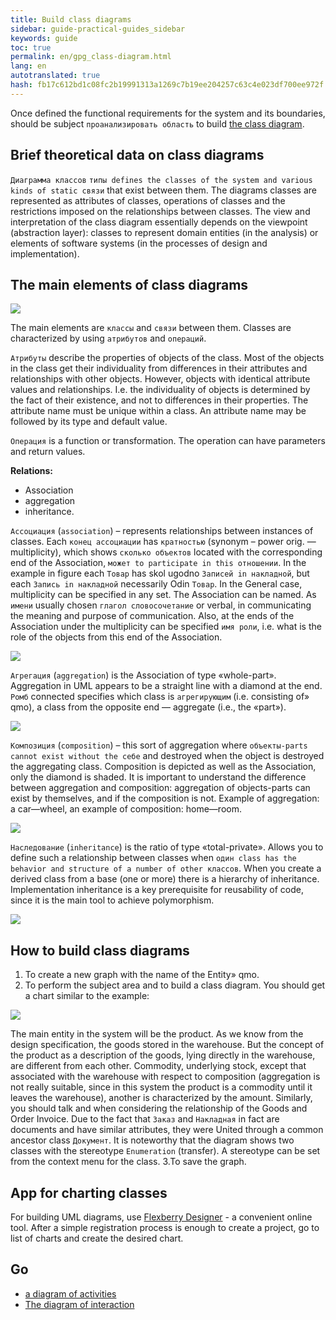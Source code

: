 ```yaml
---
title: Build class diagrams
sidebar: guide-practical-guides_sidebar
keywords: guide
toc: true
permalink: en/gpg_class-diagram.html
lang: en
autotranslated: true
hash: fb17c612bd1c08fc2b19991313a1269c7b19ee204257c63c4e023df700ee972f
---
```


Once defined the functional requirements for the system and its boundaries, should be subject `проанализировать область` to build [the class diagram](fd_class-diagram.html).

## Brief theoretical data on class diagrams

`Диаграмма классов` `типы defines the classes of the system and various kinds of static связи` that exist between them. The diagrams classes are represented as attributes of classes, operations of classes and the restrictions imposed on the relationships between classes. The view and interpretation of the class diagram essentially depends on the viewpoint (abstraction layer): classes to represent domain entities (in the analysis) or elements of software systems (in the processes of design and implementation).

## The main elements of class diagrams

![](/images/pages/guides/flexberry-designer/class-diagram-elements.png)

The main elements are `классы` and `связи` between them. Classes are characterized by using `атрибутов` and `операций`.

`Атрибуты` describe the properties of objects of the class. Most of the objects in the class get their individuality from differences in their attributes and relationships with other objects. However, objects with identical attribute values and relationships. I.e. the individuality of objects is determined by the fact of their existence, and not to differences in their properties. The attribute name must be unique within a class. An attribute name may be followed by its type and default value.

`Операция` is a function or transformation. The operation can have parameters and return values.

__Relations:__
* Association
* aggregation
* inheritance.

`Ассоциация` (`association`) – represents relationships between instances of classes.
Each `конец ассоциации` has `кратностью` (synonym – power orig. — multiplicity), which shows `сколько объектов` located with the corresponding end of the Association, `может to participate in this отношении`. In the example in figure each `Товар` has skol ugodno `Записей in накладной`, but each `Запись in накладной` necessarily Odin `Товар`. In the General case, multiplicity can be specified in any set.
The Association can be named. As `имени` usually chosen `глагол словосочетание` or verbal, in communicating the meaning and purpose of communication.
Also, at the ends of the Association under the multiplicity can be specified `имя роли`, i.e. what is the role of the objects from this end of the Association.

![](/images/pages/guides/flexberry-designer/association.png)

`Агрегация` (`aggregation`) is the Association of type «whole-part». Aggregation in UML appears to be a straight line with a diamond at the end.
`Ромб` connected specifies which class is `агрегирующим` (i.e. consisting of» qmo), a class from the opposite end — aggregate (i.e., the «part»).

![](/images/pages/guides/flexberry-designer/aggregation.png)

`Композиция` (`composition`) – this sort of aggregation where `объекты-parts cannot exist without the себе` and destroyed when the object is destroyed the aggregating class. Composition is depicted as well as the Association, only the diamond is shaded.
It is important to understand the difference between aggregation and composition: aggregation of objects-parts can exist by themselves, and if the composition is not. Example of aggregation: a car—wheel, an example of composition: home—room.

![](/images/pages/guides/flexberry-designer/composition.png)

`Наследование` (`inheritance`) is the ratio of type «total-private». Allows you to define such a relationship between classes when `один class has the behavior and structure of a number of other классов`. When you create a derived class from a base (one or more) there is a hierarchy of inheritance. Implementation inheritance is a key prerequisite for reusability of code, since it is the main tool to achieve polymorphism.

![](/images/pages/guides/flexberry-designer/inheritance.png)

## How to build class diagrams

1. To create a new graph with the name of the Entity» qmo.
2. To perform the subject area and to build a class diagram. You should get a chart similar to the example:

![](/images/pages/guides/flexberry-designer/class-diagram.png)

The main entity in the system will be the product. As we know from the design specification, the goods stored in the warehouse. But the concept of the product as a description of the goods, lying directly in the warehouse, are different from each other. Commodity, underlying stock, except that associated with the warehouse with respect to composition (aggregation is not really suitable, since in this system the product is a commodity until it leaves the warehouse), another is characterized by the amount. Similarly, you should talk and when considering the relationship of the Goods and Order Invoice. Due to the fact that `Заказ` and `Накладная` in fact are documents and have similar attributes, they were United through a common ancestor class `Документ`. It is noteworthy that the diagram shows two classes with the stereotype `Enumeration` (transfer). A stereotype can be set from the context menu for the class.
3.To save the graph.

## App for charting classes

For building UML diagrams, use [Flexberry Designer](https://designer.flexberry.net) - a convenient online tool. After a simple registration process is enough to create a project, go to list of charts and create the desired chart.

## Go

* <i class="fa fa-arrow-left" aria-hidden="true"></i> [a diagram of activities](gpg_activity-diagram.html)
* [The diagram of interaction](gpg_interaction-diagram.html) <i class="fa fa-arrow-right" aria-hidden="true"></i>



